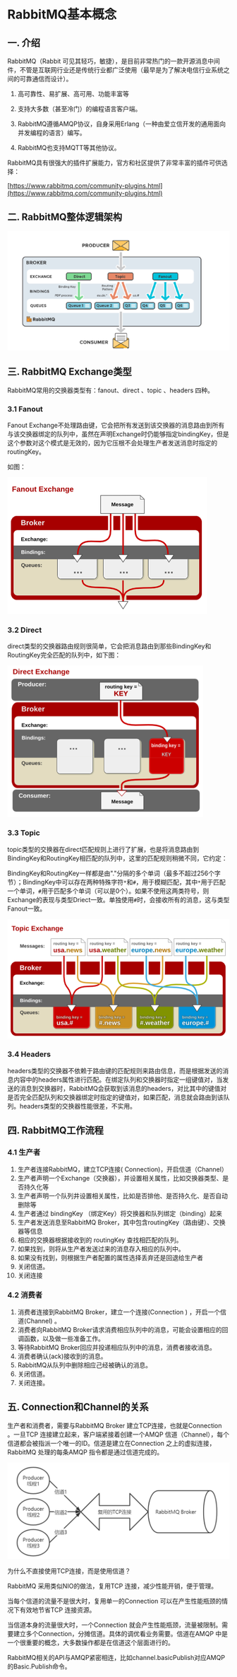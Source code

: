 # RabbitMQ基本概念

## 一. 介绍

RabbitMQ（Rabbit 可见其轻巧，敏捷），是目前非常热门的一款开源消息中间件，不管是互联网行业还是传统行业都广泛使用（最早是为了解决电信行业系统之间的可靠通信而设计）。

1. 高可靠性、易扩展、高可用、功能丰富等
2. 支持大多数（甚至冷门）的编程语言客户端。

3. RabbitMQ遵循AMQP协议，自身采用Erlang（一种由爱立信开发的通用面向并发编程的语言）编写。

4. RabbitMQ也支持MQTT等其他协议。

RabbitMQ具有很强大的插件扩展能力，官方和社区提供了非常丰富的插件可供选择：

[https://www.rabbitmq.com/community-plugins.html](https://www.rabbitmq.com/community-plugins.html)

## 二. RabbitMQ整体逻辑架构

![](../images/2.png)

## 三. RabbitMQ Exchange类型

RabbitMQ常用的交换器类型有：fanout、direct 、topic 、headers 四种。

### 3.1 Fanout

Fanout Exchange不处理路由键，它会把所有发送到该交换器的消息路由到所有与该交换器绑定的队列中，虽然在声明Exchange时仍能够指定bindingKey，但是这个参数对这个模式是无效的，因为它压根不会处理生产者发送消息时指定的routingKey。

如图：

![](../images/4.png)

### 3.2 Direct

direct类型的交换器路由规则很简单，它会把消息路由到那些BindingKey和RoutingKey完全匹配的队列中，如下图：

![](../images/3.png)

### 3.3 Topic

topic类型的交换器在direct匹配规则上进行了扩展，也是将消息路由到BindingKey和RoutingKey相匹配的队列中，这里的匹配规则稍微不同，它约定：

BindingKey和RoutingKey一样都是由"."分隔的多个单词（最多不超过256个字节）；BindingKey中可以存在两种特殊字符`*`和`#`，用于模糊匹配，其中`*`用于匹配一个单词，`#`用于匹配多个单词（可以是0个）。如果不使用这两类符号，则Exchange的表现与类型Driect一致。单独使用`#`时，会接收所有的消息，这与类型Fanout一致。



![](../images/5.png)

### 3.4 Headers

headers类型的交换器不依赖于路由键的匹配规则来路由信息，而是根据发送的消息内容中的headers属性进行匹配。在绑定队列和交换器时指定一组键值对，当发送的消息到交换器时，RabbitMQ会获取到该消息的headers，对比其中的键值对是否完全匹配队列和交换器绑定时指定的键值对，如果匹配，消息就会路由到该队列。headers类型的交换器性能很差，不实用。

## 四. RabbitMQ工作流程

### 4.1 生产者

1. 生产者连接RabbitMQ，建立TCP连接( Connection)，开启信道（Channel） 
2. 生产者声明一个Exchange（交换器），并设置相关属性，比如交换器类型、是否持久化等
3. 生产者声明一个队列井设置相关属性，比如是否排他、是否持久化、是否自动删除等
4. 生产者通过 bindingKey （绑定Key）将交换器和队列绑定（binding）起来
5. 生产者发送消息至RabbitMQ Broker，其中包含routingKey（路由键）、交换器等信息
6. 相应的交换器根据接收到的 routingKey 查找相匹配的队列。
7. 如果找到，则将从生产者发送过来的消息存入相应的队列中。
8. 如果没有找到，则根据生产者配置的属性选择丢弃还是回退给生产者
9. 关闭信道。
10. 关闭连接

### 4.2 消费者

1. 消费者连接到RabbitMQ Broker，建立一个连接(Connection ) ，开启一个信道(Channel) 。
2. 消费者向RabbitMQ Broker请求消费相应队列中的消息，可能会设置相应的回调函数，以及做一些准备工作。
3. 等待RabbitMQ Broker回应并投递相应队列中的消息，消费者接收消息。
4. 消费者确认(ack)接收到的消息。
5. RabbitMQ从队列中删除相应己经被确认的消息。
6. 关闭信道。
7. 关闭连接。

## 五. Connection和Channel的关系

生产者和消费者，需要与RabbitMQ Broker 建立TCP连接，也就是Connection 。一旦TCP 连接建立起来，客户端紧接着创建一个AMQP 信道（Channel），每个信道都会被指派一个唯一的ID。信道是建立在Connection 之上的虚拟连接， RabbitMQ 处理的每条AMQP 指令都是通过信道完成的。

![](../images/7.png)

为什么不直接使用TCP连接，而是使用信道？

RabbitMQ 采用类似NIO的做法，复用TCP 连接，减少性能开销，便于管理。

当每个信道的流量不是很大时，复用单一的Connection 可以在产生性能瓶颈的情况下有效地节省TCP 连接资源。

当信道本身的流量很大时，一个Connection 就会产生性能瓶颈，流量被限制。需要建立多个Connection，分摊信道。具体的调优看业务需要。信道在AMQP 中是一个很重要的概念，大多数操作都是在信道这个层面进行的。

RabbitMQ相关的API与AMQP紧密相连，比如channel.basicPublish对应AMQP的Basic.Publish命令。

